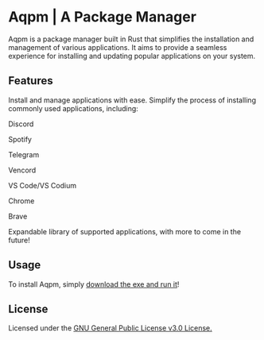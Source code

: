# Aqpm | A Package Manager

Aqpm is a package manager built in Rust that simplifies the installation and management of various applications. It aims to provide a seamless experience for installing and updating popular applications on your system.

## Features

Install and manage applications with ease.
Simplify the process of installing commonly used applications, including:

Discord

Spotify

Telegram

Vencord

VS Code/VS Codium

Chrome

Brave

Expandable library of supported applications, with more to come in the future!

## Usage

To install Aqpm, simply [download the exe and run it](https://github.com/Xulaari/Aqpm/releases/tag/1.1.3-23517)!

## License

Licensed under the <u>[GNU General Public License v3.0 License.](https://github.com/Xulaari/Aqpm/blob/main/LICENSE)</u>
